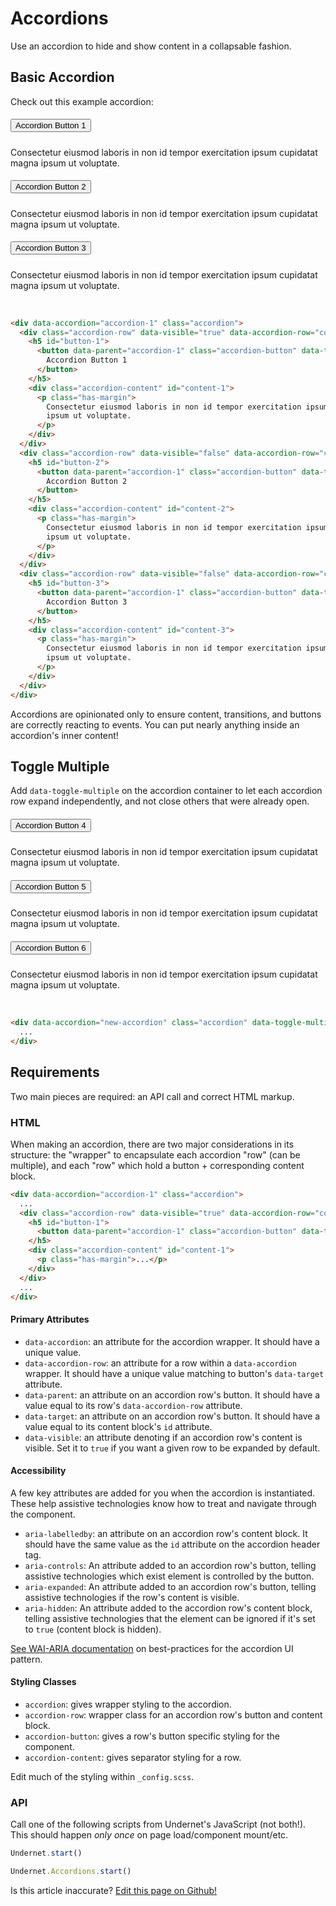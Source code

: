 # Accordions

Use an accordion to hide and show content in a collapsable fashion.

## Basic Accordion

Check out this example accordion:

<div data-accordion="accordion-1" class="accordion">
  <div class="accordion-row" data-visible="true" data-accordion-row="content-1">
    <h5 id="button-1">
      <button data-parent="accordion-1" class="accordion-button" data-target="content-1">
        Accordion Button 1
      </button>
    </h5>
    <div class="accordion-content" id="content-1">
      <p class="has-margin">
        Consectetur eiusmod laboris in non id tempor exercitation ipsum cupidatat magna
        ipsum ut voluptate.
      </p>
    </div>
  </div>
  <div class="accordion-row" data-visible="false" data-accordion-row="content-2">
    <h5 id="button-2">
      <button data-parent="accordion-1" class="accordion-button" data-target="content-2">
        Accordion Button 2
      </button>
    </h5>
    <div class="accordion-content" id="content-2">
      <p class="has-margin">
        Consectetur eiusmod laboris in non id tempor exercitation ipsum cupidatat magna
        ipsum ut voluptate.
      </p>
    </div>
  </div>
  <div class="accordion-row" data-visible="false" data-accordion-row="content-3">
    <h5 id="button-3">
      <button data-parent="accordion-1" class="accordion-button" data-target="content-3">
        Accordion Button 3
      </button>
    </h5>
    <div class="accordion-content" id="content-3">
      <p class="has-margin">
        Consectetur eiusmod laboris in non id tempor exercitation ipsum cupidatat magna
        ipsum ut voluptate.
      </p>
    </div>
  </div>
</div>
<br/>

```html
<div data-accordion="accordion-1" class="accordion">
  <div class="accordion-row" data-visible="true" data-accordion-row="content-1">
    <h5 id="button-1">
      <button data-parent="accordion-1" class="accordion-button" data-target="content-1">
        Accordion Button 1
      </button>
    </h5>
    <div class="accordion-content" id="content-1">
      <p class="has-margin">
        Consectetur eiusmod laboris in non id tempor exercitation ipsum cupidatat magna
        ipsum ut voluptate.
      </p>
    </div>
  </div>
  <div class="accordion-row" data-visible="false" data-accordion-row="content-2">
    <h5 id="button-2">
      <button data-parent="accordion-1" class="accordion-button" data-target="content-2">
        Accordion Button 2
      </button>
    </h5>
    <div class="accordion-content" id="content-2">
      <p class="has-margin">
        Consectetur eiusmod laboris in non id tempor exercitation ipsum cupidatat magna
        ipsum ut voluptate.
      </p>
    </div>
  </div>
  <div class="accordion-row" data-visible="false" data-accordion-row="content-3">
    <h5 id="button-3">
      <button data-parent="accordion-1" class="accordion-button" data-target="content-3">
        Accordion Button 3
      </button>
    </h5>
    <div class="accordion-content" id="content-3">
      <p class="has-margin">
        Consectetur eiusmod laboris in non id tempor exercitation ipsum cupidatat magna
        ipsum ut voluptate.
      </p>
    </div>
  </div>
</div>
```

Accordions are opinionated only to ensure content, transitions, and buttons are correctly reacting to events. You can put nearly anything inside an accordion's inner content!

## Toggle Multiple

Add `data-toggle-multiple` on the accordion container to let each accordion row expand independently, and not close others that were already open.

<div data-accordion="accordion-2" class="accordion" data-toggle-multiple>
  <div class="accordion-row" data-visible="true" data-accordion-row="content-4">
    <h5 id="button-4">
      <button data-parent="accordion-2" class="accordion-button" data-target="content-4">
        Accordion Button 4
      </button>
    </h5>
    <div class="accordion-content" id="content-4">
      <p class="has-margin">
        Consectetur eiusmod laboris in non id tempor exercitation ipsum cupidatat magna
        ipsum ut voluptate.
      </p>
    </div>
  </div>
  <div class="accordion-row" data-visible="false" data-accordion-row="content-5">
    <h5 id="button-5">
      <button data-parent="accordion-2" class="accordion-button" data-target="content-5">
        Accordion Button 5
      </button>
    </h5>
    <div class="accordion-content" id="content-5">
      <p class="has-margin">
        Consectetur eiusmod laboris in non id tempor exercitation ipsum cupidatat magna
        ipsum ut voluptate.
      </p>
    </div>
  </div>
  <div class="accordion-row" data-visible="false" data-accordion-row="content-6">
    <h5 id="button-6">
      <button data-parent="accordion-2" class="accordion-button" data-target="content-6">
        Accordion Button 6
      </button>
    </h5>
    <div class="accordion-content" id="content-6">
      <p class="has-margin">
        Consectetur eiusmod laboris in non id tempor exercitation ipsum cupidatat magna
        ipsum ut voluptate.
      </p>
    </div>
  </div>
</div>
<br/>

```html
<div data-accordion="new-accordion" class="accordion" data-toggle-multiple>
  ...
</div>
```

## Requirements

Two main pieces are required: an API call and correct HTML markup.

### HTML

When making an accordion, there are two major considerations in its structure: the "wrapper" to encapsulate each accordion "row" (can be multiple), and each "row" which hold a button + corresponding content block.

```html
<div data-accordion="accordion-1" class="accordion">
  ...
  <div class="accordion-row" data-visible="true" data-accordion-row="content-1">
    <h5 id="button-1">
      <button data-parent="accordion-1" class="accordion-button" data-target="content-1">...</button>
    </h5>
    <div class="accordion-content" id="content-1">
      <p class="has-margin">...</p>
    </div>
  </div>
  ...
</div>
```

#### Primary Attributes

- `data-accordion`: an attribute for the accordion wrapper. It should have a unique value.
- `data-accordion-row`: an attribute for a row within a `data-accordion` wrapper. It should have a unique value matching to button's `data-target` attribute.
- `data-parent`: an attribute on an accordion row's button. It should have a value equal to its row's `data-accordion-row` attribute.
- `data-target`: an attribute on an accordion row's button. It should have a value equal to its content block's `id` attribute.
- `data-visible`: an attribute denoting if an accordion row's content is visible. Set it to `true` if you want a given row to be expanded by default.

#### Accessibility

A few key attributes are added for you when the accordion is instantiated. These help assistive technologies know how to treat and navigate through the component.

- `aria-labelledby`: an attribute on an accordion row's content block. It should have the same value as the `id` attribute on the accordion header tag.
- `aria-controls`: An attribute added to an accordion row's button, telling assistive technologies which exist element is controlled by the button.
- `aria-expanded`: An attribute added to an accordion row's button, telling assistive technologies if the row's content is visible.
- `aria-hidden`: An attribute added to the accordion row's content block, telling assistive technologies that the element can be ignored if it's set to `true` (content block is hidden).

[See WAI-ARIA documentation](https://www.w3.org/TR/wai-aria-practices-1.1/examples/accordion/accordion.html) on best-practices for the accordion UI pattern.

#### Styling Classes

- `accordion`: gives wrapper styling to the accordion.
- `accordion-row`: wrapper class for an accordion row's button and content block.
- `accordion-button`: gives a row's button specific styling for the component.
- `accordion-content`: gives separator styling for a row.

Edit much of the styling within `_config.scss`.

### API

Call one of the following scripts from Undernet's JavaScript (not both!). This should happen _only once_ on page load/component mount/etc.

```js
Undernet.start()
```

```js
Undernet.Accordions.start()
```

<p class="has-right-text">Is this article inaccurate? <a href="https://github.com/geotrev/undernet/tree/master/docs/accordions.md">Edit this page on Github!</a></p>
